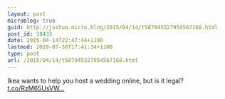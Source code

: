 ```yaml
---
layout: post
microblog: true
guid: http://joshua.micro.blog/2015/04/14/t587945327954567168.html
post_id: 38433
date: 2015-04-14T22:47:44+1100
lastmod: 2019-07-30T17:41:34+1100
type: post
url: /2015/04/14/t587945327954567168.html
---
```

Ikea wants to help you host a wedding online, but is it legal? [t.co/RzM65UsVW...](http://t.co/RzM65UsVW1)

